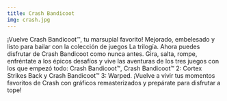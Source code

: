 ```yaml
---
title: Crash Bandicoot
img: crash.jpg
---
```


¡Vuelve Crash Bandicoot™, tu marsupial favorito! Mejorado, embelesado y listo para bailar con la colección de juegos La trilogía. Ahora puedes disfrutar de Crash Bandicoot como nunca antes. Gira, salta, rompe, enfréntate a los épicos desafíos y vive las aventuras de los tres juegos con los que empezó todo: Crash Bandicoot™, Crash Bandicoot™ 2: Cortex Strikes Back y Crash Bandicoot™ 3: Warped. ¡Vuelve a vivir tus momentos favoritos de Crash con gráficos remasterizados y prepárate para disfrutar a tope!